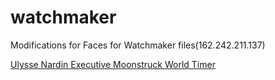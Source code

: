 # watchmaker
Modifications for Faces for Watchmaker files(162.242.211.137)

[Ulysse Nardin Executive Moonstruck World Timer](../../tree/master/Moonstruck)
